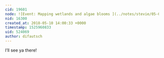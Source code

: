 ```yaml
---
cid: 19601
node: ![Event: Mapping wetlands and algae blooms ](../notes/stevie/05-04-2018/event-mapping-wetlands-and-algae-blooms)
nid: 16300
created_at: 2018-05-10 14:00:33 +0000
timestamp: 1525960833
uid: 524069
author: difautsch
---
```


I’ll see ya there!